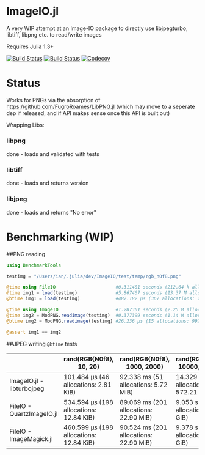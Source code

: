 # ImageIO.jl

A very WIP attempt at an Image-IO package to directly use libjpegturbo, libtiff, libpng etc. to read/write images

Requires Julia 1.3+

[![Build Status](https://travis-ci.com/ianshmean/ImageIO.jl.svg?branch=master)](https://travis-ci.com/ianshmean/ImageIO.jl)
[![Build Status](https://api.cirrus-ci.com/github/ianshmean/ImageIO.jl.svg)](https://cirrus-ci.com/github/ianshmean/ImageIO.jl)
[![Codecov](https://codecov.io/gh/ianshmean/ImageIO.jl/branch/master/graph/badge.svg)](https://codecov.io/gh/ianshmean/ImageIO.jl)


# Status
Works for PNGs via the absorption of https://github.com/FugroRoames/LibPNG.jl (which may move to a seperate dep if released, and if API makes sense once this API is built out)

Wrapping Libs:

### libpng
done - loads and validated with tests

### libtiff
done - loads and returns version

### libjpeg
done - loads and returns "No error"


# Benchmarking (WIP)

##PNG reading
```julia
using BenchmarkTools

testimg = "/Users/ian/.julia/dev/ImageIO/test/temp/rgb_n0f8.png"

@time using FileIO                      #0.311481 seconds (212.64 k allocations: 12.633 MiB)
@time img1 = load(testimg)              #5.867467 seconds (13.37 M allocations: 680.954 MiB, 6.01% gc time)
@btime img1 = load(testimg)             #487.182 μs (367 allocations: 21.88 KiB)

@time using ImageIO                     #1.287301 seconds (2.25 M allocations: 111.920 MiB, 1.60% gc time)
@time img2 = ModPNG.readimage(testimg)  #0.377399 seconds (1.14 M allocations: 57.108 MiB, 3.07% gc time)
@btime img2 = ModPNG.readimage(testimg) #26.236 μs (15 allocations: 992 bytes)

@assert img1 == img2
```


##JPEG writing
`@btime` tests

|  | rand(RGB{N0f8}, 10, 20) | rand(RGB{N0f8}, 1000, 2000) | rand(RGB{N0f8}, 10000, 20000) |
|---------------------------|-----------------------------------------|----------------------------------------|-------------------------------------|
| ImageIO.jl - libturbojpeg | 101.484 μs (46 allocations: 2.81 KiB) | 92.338 ms (51 allocations: 5.72 MiB) | 14.329 s (51 allocations: 572.21 MiB) |
| FileIO - QuartzImageIO.jl | 534.594 μs (198 allocations: 12.84 KiB) | 89.069 ms (201 allocations: 22.90 MiB) | 9.053 s (201 allocations: 2.24 GiB) |
| FileIO - ImageMagick.jl | 460.599 μs (198 allocations: 12.84 KiB) | 90.524 ms (201 allocations: 22.90 MiB) | 9.378 s (201 allocations: 2.24 GiB) |

